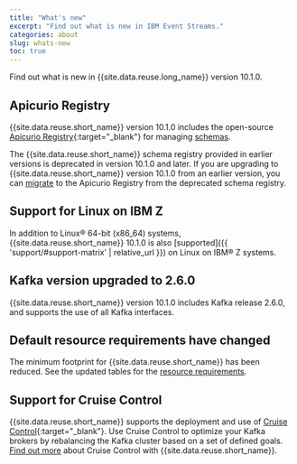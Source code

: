 ```yaml
---
title: "What's new"
excerpt: "Find out what is new in IBM Event Streams."
categories: about
slug: whats-new
toc: true
---
```


Find out what is new in {{site.data.reuse.long_name}} version 10.1.0.

## Apicurio Registry

{{site.data.reuse.short_name}} version 10.1.0 includes the open-source [Apicurio Registry](https://www.apicur.io/registry/docs/apicurio-registry/1.3.3.Final/index.html){:target="_blank"} for managing [schemas](../../schemas/overview/).

The {{site.data.reuse.short_name}} schema registry provided in earlier versions is deprecated in version 10.1.0 and later. If you are upgrading to {{site.data.reuse.short_name}} version 10.1.0 from an earlier version, you can [migrate](../../installing/migrating-to-apicurio/) to the Apicurio Registry from the deprecated schema registry.

## Support for Linux on IBM Z

In addition to Linux® 64-bit (x86_64) systems, {{site.data.reuse.short_name}} 10.1.0 is also [supported]({{ 'support/#support-matrix' | relative_url }}) on Linux on IBM® Z systems.

## Kafka version upgraded to 2.6.0

{{site.data.reuse.short_name}} version 10.1.0 includes Kafka release 2.6.0, and supports the use of all Kafka interfaces.

## Default resource requirements have changed

The minimum footprint for {{site.data.reuse.short_name}} has been reduced. See the updated tables for the [resource requirements](../../installing/prerequisites/#resource-requirements).

## Support for Cruise Control

{{site.data.reuse.short_name}} supports the deployment and use of [Cruise Control](https://strimzi.io/docs/operators/0.19.0/using.html#cruise-control-concepts-str){:target="_blank"}.
Use Cruise Control to optimize your Kafka brokers by rebalancing the Kafka cluster based on a set of defined goals.
[Find out more](../../administering/cruise-control/) about Cruise Control with {{site.data.reuse.short_name}}.

